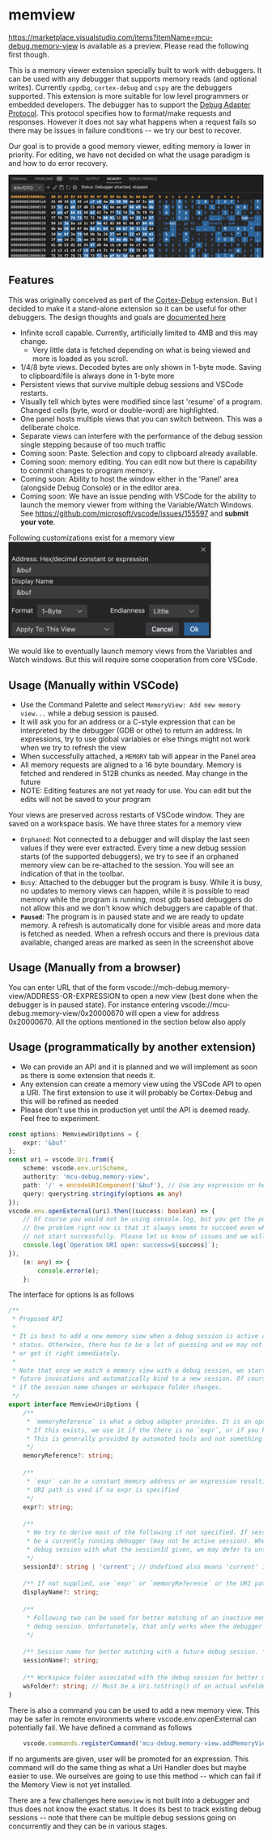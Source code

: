 # memview

https://marketplace.visualstudio.com/items?itemName=mcu-debug.memory-view is available as a preview. Please read the following first though.

This is a memory viewer extension specially built to work with debuggers. It can be used with any debugger that supports memory reads (and optional writes). Currently `cppdbg`, `cortex-debug` and `cspy` are the debuggers supported. This extension is more suitable for low level programmers or embedded developers. The debugger has to support the [Debug Adapter Protocol](https://microsoft.github.io/debug-adapter-protocol/). This protocol specifies how to format/make requests and responses. However it does not say what happens when a request fails so there may be issues in failure conditions -- we try our best to recover.

Our goal is to provide a good memory viewer, editing memory is lower in priority. For editing, we have not decided on what the usage paradigm is and how to do error recovery.

![screenshot](./resources/screenshot.png)

## Features

This was originally conceived as part of the [Cortex-Debug](https://github.com/Marus/cortex-debug) extension. But I decided to make it a stand-alone extension so it can be useful for other debuggers. The design thoughts and goals are [documented here](https://github.com/Marus/cortex-debug/wiki/Memory-Viewer)

-   Infinite scroll capable. Currently, artificially limited to 4MB and this may change.
    -   Very little data is fetched depending on what is being viewed and more is loaded as you scroll.
-   1/4/8 byte views. Decoded bytes are only shown in 1-byte mode. Saving to clipboard/file is always done in 1-byte more
-   Persistent views that survive multiple debug sessions and VSCode restarts.
-   Visually tell which bytes were modified since last 'resume' of a program. Changed cells (byte, word or double-word) are highlighted.
-   One panel hosts multiple views that you can switch between. This was a deliberate choice.
-   Separate views can interfere with the performance of the debug session single stepping because of too much traffic
-   Coming soon: Paste. Selection and copy to clipboard already available.
-   Coming soon: memory editing. You can edit now but there is capability to commit changes to program memory.
-   Coming soon: Ability to host the window either in the 'Panel' area (alongside Debug Console) or in the editor area.
-   Coming soon: We have an issue pending with VSCode for the ability to launch the memory viewer from withing the Variable/Watch Windows. See https://github.com/microsoft/vscode/issues/155597 and **submit your vote**.

Following customizations exist for a memory view<br>
<img src="./resources/vew-props.png" width="400">

We would like to eventually launch memory views from the Variables and Watch windows. But this will require some cooperation from core VSCode.

## Usage (Manually within VSCode)

-   Use the Command Palette and select `MemoryView: Add new memory view...` while a debug session is paused.
-   It will ask you for an address or a C-style expression that can be interpreted by the debugger (GDB or othe) to return an address. In expressions, try to use global variables or else things might not work when we try to refresh the view
-   When successfully attached, a `MEMORY` tab will appear in the Panel area
-   All memory requests are aligned to a 16 byte boundary. Memory is fetched and rendered in 512B chunks as needed. May change in the future
-   NOTE: Editing features are not yet ready for use. You can edit but the edits will not be saved to your program

Your views are preserved across restarts of VSCode window. They are saved on a workspace basis. We have three states for a memory view

-   `Orphaned`: Not connected to a debugger and will display the last seen values if they were ever extracted. Every time a new debug session starts (of the supported debuggers), we try to see if an orphaned memory view can be re-attached to the session. You will see an indication of that in the toolbar.
-   `Busy`: Attached to the debugger but the program is busy. While it is busy, no updates to memory views can happen, while it is possible to read memory while the program is running, most gdb based debuggers do not allow this and we don't know which debuggers are capable of that.
-   **`Paused`**: The program is in paused state and we are ready to update memory. A refresh is automatically done for visible areas and more data is fetched as needed. When a refresh occurs and there is previous data available, changed areas are marked as seen in the screenshot above

## Usage (Manually from a browser)

You can enter URL that of the form vscode://mch-debug.memory-view/ADDRESS-OR-EXPRESSION to open a new view (best done when the debugger is in paused state). For instance entering vscode://mcu-debug.memory-view/0x20000670 will open a view for address 0x20000670. All the options mentioned in the section below also apply

## Usage (programmatically by another extension)

-   We can provide an API and it is planned and we will implement as soon as there is some extension that needs it.
-   Any extension can create a memory view using the VSCode API to open a URI. The first extension to use it will probably be Cortex-Debug and this will be refined as needed
-   Please don't use this in production yet until the API is deemed ready. Feel free to experiment.

```typescript
const options: MemviewUriOptions = {
    expr: '&buf'
};
const uri = vscode.Uri.from({
    scheme: vscode.env.uriScheme,
    authority: 'mcu-debug.memory-view',
    path: '/' + encodeURIComponent('&buf'), // Use any expression or hex or decimal constant here
    query: querystring.stringify(options as any)
});
vscode.env.openExternal(uri).then((success: boolean) => {
    // Of course you would not be using console.log, but you get the point
    // One problem right now is that it always seems to succeed even when a view did
    // not start successfully. Please let us know of issues and we will figure it out
    console.log(`Operation URI open: success=${success}`);
}),
    (e: any) => {
        console.error(e);
    };
```

The interface for options is as follows

```typescript
/**
 * Proposed API
 *
 * It is best to add a new memory view when a debug session is active and in stopped
 * status. Otherwise, there has to be a lot of guessing and we may not always get it right
 * or get it right immediately.
 *
 * Note that once we match a memory view with a debug session, we start tracking it for
 * future invocations and automatically bind to a new session. Of course, this can fail
 * if the session name changes or workspace folder changes.
 */
export interface MemviewUriOptions {
    /**
     * `memoryReference` is what a debug adapter provides. It is an opaque string representing a location in memory.
     * If this exists, we use it if the there is no `expr`, or if you have an `expr` as a fallback memory location.
     * This is generally provided by automated tools and not something to be manually entered.
     */
    memoryReference?: string;

    /**
     * `expr` can be a constant memory address or an expression resulting in an address by debugger using evaluate().
     * URI path is used if no expr is specified
     */
    expr?: string;

    /**
     * We try to derive most of the following if not specified. If sessionId is specified, it should
     * be a currently running debugger (may not be active session). When we can't match the active
     * debug session with what the sessionId given, we may defer to until later.
     */
    sessionId?: string | 'current'; // Undefined also means 'current' if there is an active session

    /** If not supplied, use `expr` or `memoryReference` or the URI path */
    displayName?: string;

    /**
     * Following two can be used for better matching of an inactive memory view with a later active
     * debug session. Unfortunately, that only works when the debugger starts a new session
     */

    /** Session name for better matching with a future debug session. */
    sessionName?: string;

    /** Workspace folder associated with the debug session for better matching with a future debug session. */
    wsFolder?: string; // Must be a Uri.toString() of an actual wsFolder for the session
}
```

There is also a command you can be used to add a new memory view. This may be safer in remote environments where vscode.env.openExternal can potentially fail. We have defined a command as follows

```typescript
    vscode.commands.registerCommand('mcu-debug.memory-view.addMemoryView', (constOrExprOrMemRef?: string, opts?: MemviewUriOptions);
```

If no arguments are given, user will be promoted for an expression. This command will do the same thing as what a Uri Handler does but maybe easier to use. We ourselves are going to use this method -- which can fail if the Memory View is not yet installed.

There are a few challenges here `memview` is not built into a debugger and thus does not know the exact status. It does its best to track existing debug sessions -- note that there can be multiple debug sessions going on concurrently and they can be in various stages.
